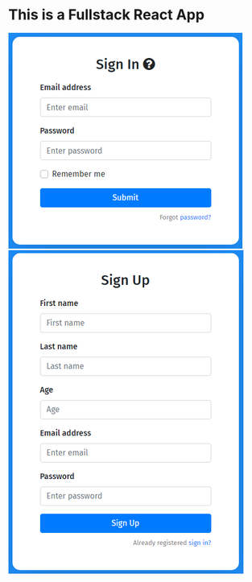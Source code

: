 # This is a Fullstack React App

![Login Page](./src/images/login.png)
![Signup Page](./src/images/signup.png)
